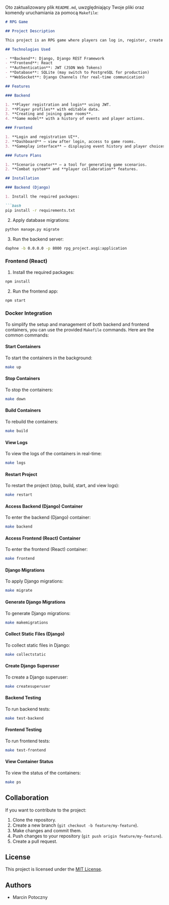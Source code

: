 Oto zaktualizowany plik `README.md`, uwzględniający Twoje pliki oraz komendy uruchamiania za pomocą `Makefile`:

```markdown
# RPG Game

## Project Description

This project is an RPG game where players can log in, register, create rooms, and interact with the storyline. Players make decisions that impact the development of the plot. The game is designed to be dynamic and interactive.

## Technologies Used

- **Backend**: Django, Django REST Framework
- **Frontend**: React
- **Authentication**: JWT (JSON Web Tokens)
- **Database**: SQLite (may switch to PostgreSQL for production)
- **WebSocket**: Django Channels (for real-time communication)

## Features

### Backend

1. **Player registration and login** using JWT.
2. **Player profiles** with editable data.
3. **Creating and joining game rooms**.
4. **Game model** with a history of events and player actions.

### Frontend

1. **Login and registration UI**.
2. **Dashboard** – view after login, access to game rooms.
3. **Gameplay interface** – displaying event history and player choices.

### Future Plans

1. **Scenario creator** – a tool for generating game scenarios.
2. **Combat system** and **player collaboration** features.

## Installation

### Backend (Django)

1. Install the required packages:

```bash
pip install -r requirements.txt
```

2. Apply database migrations:

```bash
python manage.py migrate
```

3. Run the backend server:

```bash
daphne -b 0.0.0.0 -p 8000 rpg_project.asgi:application
```

### Frontend (React)

1. Install the required packages:

```bash
npm install
```

2. Run the frontend app:

```bash
npm start
```

### Docker Integration

To simplify the setup and management of both backend and frontend containers, you can use the provided `Makefile` commands. Here are the common commands:

#### Start Containers

To start the containers in the background:

```bash
make up
```

#### Stop Containers

To stop the containers:

```bash
make down
```

#### Build Containers

To rebuild the containers:

```bash
make build
```

#### View Logs

To view the logs of the containers in real-time:

```bash
make logs
```

#### Restart Project

To restart the project (stop, build, start, and view logs):

```bash
make restart
```

#### Access Backend (Django) Container

To enter the backend (Django) container:

```bash
make backend
```

#### Access Frontend (React) Container

To enter the frontend (React) container:

```bash
make frontend
```

#### Django Migrations

To apply Django migrations:

```bash
make migrate
```

#### Generate Django Migrations

To generate Django migrations:

```bash
make makemigrations
```

#### Collect Static Files (Django)

To collect static files in Django:

```bash
make collectstatic
```

#### Create Django Superuser

To create a Django superuser:

```bash
make createsuperuser
```

#### Backend Testing

To run backend tests:

```bash
make test-backend
```

#### Frontend Testing

To run frontend tests:

```bash
make test-frontend
```

#### View Container Status

To view the status of the containers:

```bash
make ps
```

## Collaboration

If you want to contribute to the project:

1. Clone the repository.
2. Create a new branch (`git checkout -b feature/my-feature`).
3. Make changes and commit them.
4. Push changes to your repository (`git push origin feature/my-feature`).
5. Create a pull request.

## License

This project is licensed under the [MIT License](LICENSE).

## Authors

- Marcin Potoczny
```